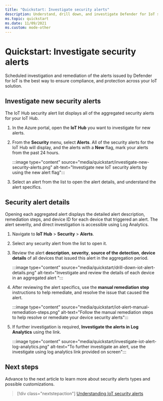 ```yaml
---
title: "Quickstart: Investigate security alerts"
description: Understand, drill down, and investigate Defender for IoT security alerts on your IoT devices.
ms.topic: quickstart
ms.date: 11/09/2021
ms.custom: mode-other
---
```


# Quickstart: Investigate security alerts

Scheduled investigation and remediation of the alerts issued by Defender for IoT is the best way to ensure compliance, and protection across your IoT solution.

## Investigate new security alerts

The IoT Hub security alert list displays all of the aggregated security alerts for your IoT Hub. 

1. In the Azure portal, open the **IoT Hub** you want to investigate for new alerts.

1. From the **Security** menu, select **Alerts**. All of the security alerts for the IoT Hub will display, and the alerts with a **New** flag, mark your alerts from the past 24 hours.

    :::image type="content" source="media/quickstart/investigate-new-security-alerts.png" alt-text="Investigate new IoT security alerts by using the new alert flag":::

1. Select an alert from the list to open the alert details, and understand the alert specifics. 

## Security alert details

Opening each aggregated alert displays the detailed alert description, remediation steps, and device ID for each device that triggered an alert. The alert severity, and direct investigation is accessible using Log Analytics. 

1. Navigate to **IoT Hub** > **Security** > **Alerts**. 

1. Select any security alert from the list to open it. 

1. Review the alert **description**, **severity**, **source of the detection**, **device details** of all devices that issued this alert in the aggregation period.

    :::image type="content" source="media/quickstart/drill-down-iot-alert-details.png" alt-text="Investigate and review the details of each device in an aggregated alert "::: 

1. After reviewing the alert specifics, use the **manual remediation step** instructions to help remediate, and resolve the issue that caused the alert.

    :::image type="content" source="media/quickstart/iot-alert-manual-remediation-steps.png" alt-text="Follow the manual remediation steps to help resolve or remediate your device security alerts":::

1. If further investigation is required, **Investigate the alerts in Log Analytics** using the link.
 
    :::image type="content" source="media/quickstart/investigate-iot-alert-log-analytics.png" alt-text="To further investigate an alert, use the investigate using log analytics link provided on screen":::

## Next steps

Advance to the next article to learn more about security alerts types and possible customizations.

> [!div class="nextstepaction"]
> [Understanding IoT security alerts](concept-security-alerts.md)
